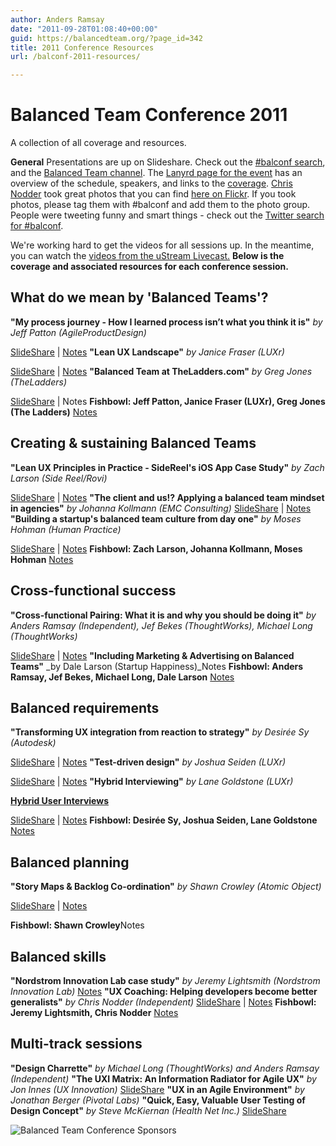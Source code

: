 ```yaml
---
author: Anders Ramsay
date: "2011-09-28T01:08:40+00:00"
guid: https://balancedteam.org/?page_id=342
title: 2011 Conference Resources
url: /balconf-2011-resources/

---
```

# Balanced Team Conference 2011

A collection of all coverage and resources.

**General**
Presentations are up on Slideshare. Check out the [#balconf search](http://www.slideshare.net/tag/balconf "Balconf decks on Slideshare"), and the [Balanced Team channel](http://www.slideshare.net/balancedteam "Balanced Team on Slideshare").
The [Lanyrd page for the event](http://lanyrd.com/2011/balancedteam/ "Balanced Team on Lanyrd") has an overview of the schedule, speakers, and links to the [coverage](http://lanyrd.com/2011/balancedteam/coverage/ "Balanced Team on Lanyrd: coverage").
[Chris Nodder](http://twitter.com/uxgrump "Chris on Twitter") took great photos that you can find [here on Flickr](http://www.flickr.com/photos/balancedteam/ "Balanced Team on Flickr"). If you took photos, please tag them with #balconf and add them to the photo group.
People were tweeting funny and smart things - check out the [Twitter search for #balconf](http://twitter.com/#!/search/realtime/balconf "#balconf tweets").

We're working hard to get the videos for all sessions up. In the meantime, you can watch the [videos from the uStream Livecast.](http://www.ustream.tv/user/balancedteam/videos "Balanced Team on uStream") **Below is the coverage and associated resources for each conference session.**

## What do we mean by 'Balanced Teams'?

 **"My process journey - How I learned process isn’t what you think it is"** _by Jeff Patton (AgileProductDesign)_

 [SlideShare](http://www.slideshare.net/balancedteam/01-sat-patton-panel-slides "Jeff Patton deck") \| [Notes](https://docs.google.com/document/d/1DO9uib0ukbFKS8T7NyIg0EbR6_VHO0Pc1CbkBIkC5gY/edit?hl=en_US "Notes Jeff Patton talk") **"Lean UX Landscape"** _by Janice Fraser (LUXr)_

 [SlideShare](http://www.slideshare.net/balancedteam/02-sat-janice-lean-ux-landscape "Janice Fraser deck") \| [Notes](https://docs.google.com/document/d/1DO9uib0ukbFKS8T7NyIg0EbR6_VHO0Pc1CbkBIkC5gY/edit?hl=en_US "Notes Janice Fraser talk") **"Balanced Team at TheLadders.com"** _by Greg Jones (TheLadders)_

 [SlideShare](http://www.slideshare.net/balancedteam/03-sat-greg-jones "Greg Jones slides") \| Notes **Fishbowl: Jeff Patton, Janice Fraser (LUXr), Greg Jones (The Ladders)** [Notes](https://docs.google.com/document/d/1DO9uib0ukbFKS8T7NyIg0EbR6_VHO0Pc1CbkBIkC5gY/edit?hl=en_US "Notes Greg Janice Jeff fishbowl")

## Creating & sustaining Balanced Teams

 **"Lean UX Principles in Practice - SideReel's iOS App Case Study"** _by Zach Larson (Side Reel/Rovi)_

 [SlideShare](http://www.slideshare.net/balancedteam/04-sat-zach-larson "Zach Larson deck") \| [Notes](http://bit.ly/qp41ap "Notes Zach Larson talk") **"The client and us!? Applying a balanced team mindset in agencies"** _by Johanna Kollmann (EMC Consulting)_ [SlideShare](http://www.slideshare.net/johannakollmann/the-client-us-applying-a-balanced-team-mindset-in-agencies "Johanna Kollmann deck") \| [Notes](http://bit.ly/qp41ap "Notes Johanna Kollmann talk") **"Building a startup's balanced team culture from day one"** _by Moses Hohman (Human Practice)_

 [SlideShare](http://www.slideshare.net/balancedteam/06-sat-moses-hohman-balanced-team-conference-talk "Moses Hohman deck") \| [Notes](http://bit.ly/qp41ap "Notes Moses Hohman talk") **Fishbowl: Zach Larson, Johanna Kollmann, Moses Hohman** [Notes](http://bit.ly/qp41ap "Notes creating & sustaining balanced teams fishbowl")

## Cross-functional success

 **"Cross-functional Pairing: What it is and why you should be doing it"** _by Anders Ramsay (Independent), Jef Bekes (ThoughtWorks), Michael Long (ThoughtWorks)_

 [SlideShare](http://www.slideshare.net/balancedteam/crossfunctional-pairing-how-it-works-and-why-you-should-be-doing-it "Anders Ramsay deck") \| [Notes](http://bit.ly/qaV8bh "Notes: Cross-functional success") **"Including Marketing & Advertising on Balanced Teams"** _by Dale Larson (Startup Happiness)_Notes **Fishbowl: Anders Ramsay, Jef Bekes, Michael Long, Dale Larson** [Notes](http://bit.ly/qaV8bh "Notes cross-functional success fishbowl")

## Balanced requirements

 **"Transforming UX integration from reaction to strategy"** _by Desirée Sy (Autodesk)_

 [SlideShare](http://www.slideshare.net/DesireeSy/transforming-ux-integration-from-reaction-to-strategy "Desiree Sy deck") \| [Notes](http://bit.ly/rm0TG0 "Notes: Balanced requirements") **"Test-driven design"** _by Joshua Seiden (LUXr)_

 [SlideShare](http://www.slideshare.net/balancedteam/12-sun-seiden-test-driven-design "Josh Seiden deck") \| [Notes](http://bit.ly/rm0TG0 "Notes: Balanced requirements") **"Hybrid Interviewing"** _by Lane Goldstone (LUXr)_

**[Hybrid User Interviews](http://www.slideshare.net/LaneHalley/hybrid-interviews "Hybrid User Interviews")**

[SlideShare](http://www.slideshare.net/LaneHalley/hybrid-interviews "Lane Halley deck") \| [Notes](http://bit.ly/rm0TG0 "Notes: Balanced requirements") **Fishbowl: Desirée Sy, Joshua Seiden, Lane Goldstone** [Notes](http://bit.ly/rm0TG0 "Balanced requirements fishbowl")

## Balanced planning

 **"Story Maps & Backlog Co-ordination"** _by Shawn Crowley (Atomic Object)_

[SlideShare](http://www.slideshare.net/balancedteam/story-maps-backlog-coordination-shawn-crowley "Shawn Crowley deck") \| [Notes](https://docs.google.com/document/d/1xIEL1sD_wnBW4xfrrt045GLMdJO3U0xospvU_g1MAGk/edit?hl=en_US "Notes Shawn Crowley talk")

**Fishbowl: Shawn Crowley**Notes

## Balanced skills

**"Nordstrom Innovation Lab case study"** _by Jeremy Lightsmith (Nordstrom Innovation Lab)_ [Notes](http://bit.ly/mShgP5 "Notes: Balanced skills") **"UX Coaching: Helping developers become better generalists"** _by Chris Nodder (Independent)_ [SlideShare](http://www.slideshare.net/ChrisNodder/ux-coaching-bt-conf11 "Chris Nodder deck") \| [Notes](http://bit.ly/mShgP5 "Notes: Balanced skills") **Fishbowl: Jeremy Lightsmith, Chris Nodder** [Notes](http://bit.ly/mShgP5 "Notes: Balanced skills")

## Multi-track sessions

**"Design Charrette"** _by Michael Long (ThoughtWorks) and Anders Ramsay (Independent)_ **"The UXI Matrix: An Information Radiator for Agile UX"** _by Jon Innes (UX Innovation)_ [SlideShare](http://www.slideshare.net/balancedteam/uxi-matrix-jon-innes "Jon Innes deck") **"UX in an Agile Environment"** _by Jonathan Berger (Pivotal Labs)_ **"Quick, Easy, Valuable User Testing of Design Concept"** _by Steve McKiernan (Health Net Inc.)_ [SlideShare](http://eyegravity.com/btc/ "Steve McKiernan deck")

![Balanced Team Conference Sponsors](/wp-content/uploads/2011/07/BT_sponsors.png)
